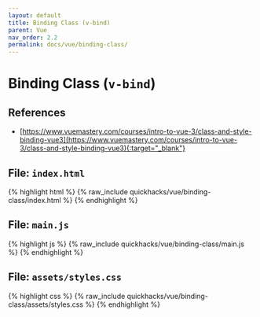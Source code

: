 ```yaml
---
layout: default
title: Binding Class (v-bind)
parent: Vue
nav_order: 2.2
permalink: docs/vue/binding-class/
---
```


# Binding Class (`v-bind`)

## References

- [https://www.vuemastery.com/courses/intro-to-vue-3/class-and-style-binding-vue3](https://www.vuemastery.com/courses/intro-to-vue-3/class-and-style-binding-vue3){:target="_blank"}

## File: `index.html`

{% highlight html %}
{% raw_include quickhacks/vue/binding-class/index.html %}
{% endhighlight %}

## File: `main.js`

{% highlight js %}
{% raw_include quickhacks/vue/binding-class/main.js %}
{% endhighlight %}

## File: `assets/styles.css`

{% highlight css %}
{% raw_include quickhacks/vue/binding-class/assets/styles.css %}
{% endhighlight %}

